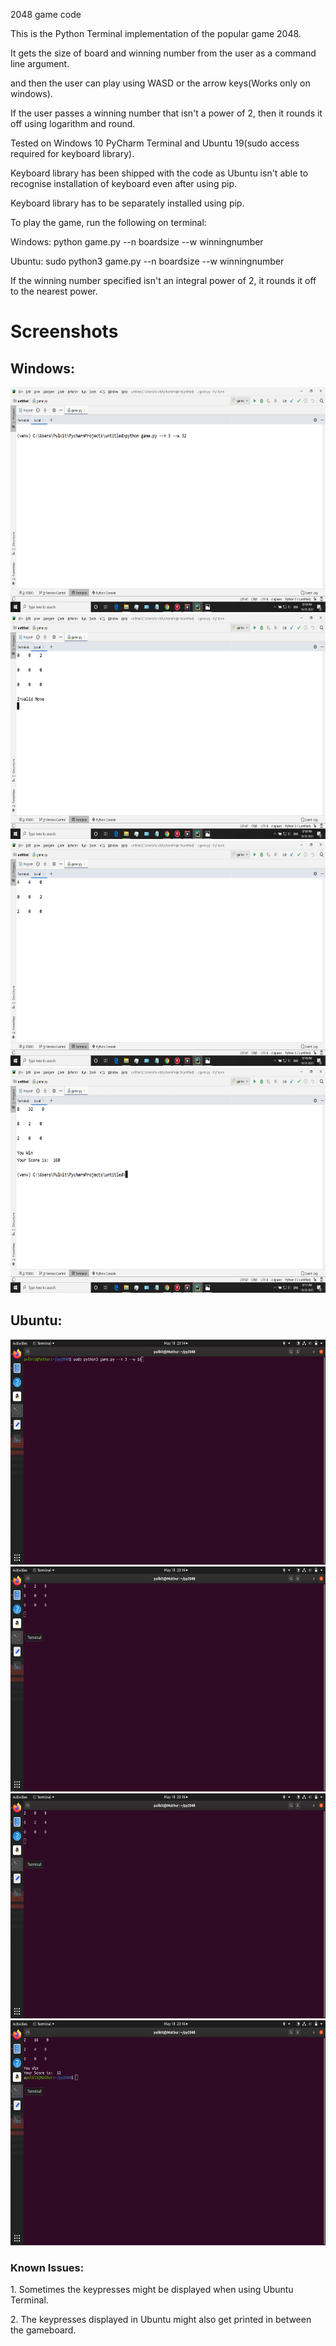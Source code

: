 2048 game code
<HTML>
    <p>This is the Python Terminal implementation of the popular game 2048.</p>
    <p>It gets the size of board and winning number from the user as a command line argument. </p>
    <p>and then the user can play using WASD or the arrow keys(Works only on windows).</p>
    <p>If the user passes a winning number that isn't a power of 2, then it rounds it off using logarithm and round.</p>
    <p>Tested on Windows 10 PyCharm Terminal and Ubuntu 19(sudo access required for keyboard library).</p>
    <p>Keyboard library has been shipped with the code as Ubuntu isn't able to recognise installation of keyboard even after using pip.</p>
    <p>Keyboard library has to be separately installed using pip.</p>
    <p>To play the game, run the following on terminal:</p>
    <p>Windows: python game.py --n boardsize --w winningnumber</p>
    <p>Ubuntu: sudo python3 game.py --n boardsize --w winningnumber</p>
    <p>If the winning number specified isn't an integral power of 2, it rounds it off to the nearest power.</p>
    <h1>Screenshots</h1>
    <h2>Windows:</h2>
    <img src="ss1.png" width="640" height="360" alt="Screenshot">
    <img src="ss2.png" width="640" height="360" alt="Screenshot">
    <img src="ss3.png" width="640" height="360" alt="Screenshot">
    <img src="ss4.png" width="640" height="360" alt="Screenshot">
    <h2>Ubuntu:</h2>
    <img src="ssl1.png" width="640" height="360" alt="Screenshot">
    <img src="ssl2.png" width="640" height="360" alt="Screenshot">
    <img src="ssl3.png" width="640" height="360" alt="Screenshot">
    <img src="ssl4.png" width="640" height="360" alt="Screenshot">
    <h3>Known Issues:</h3>
<p>1. Sometimes the keypresses might be displayed when using Ubuntu Terminal.</p>
<p>2. The keypresses displayed in Ubuntu might also get printed in between the gameboard.</p>
</HTML>
